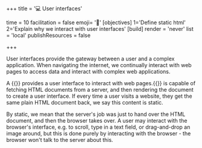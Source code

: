 +++
title = '💻 User interfaces'

time = 10
facilitation = false
emoji= '🧩'
[objectives]
    1='Define static html'
    2='Explain why we interact with user interfaces'
[build]
  render = 'never'
  list = 'local'
  publishResources = false

+++

User interfaces provide the gateway between a user and a complex application.
When navigating the internet, we continually interact with web pages to access data and interact with complex web applications.

A {{<tooltip title="web browser">}} provides a user interface to interact with web pages.{{</tooltip>}} is capable of fetching HTML documents from a server, and then rendering the document to create a user interface. If every time a user visits a website, they get the same plain HTML document back, we say this content is static.

By static, we mean that the server's job was just to hand over the HTML document, and then the browser takes over. A user may interact with the browser's interface, e.g. to scroll, type in a text field, or drag-and-drop an image around, but this is done purely by interacting with the browser - the browser won't talk to the server about this.
